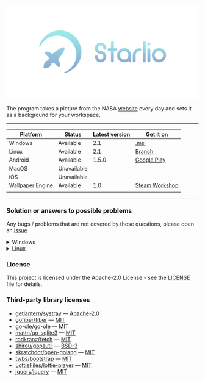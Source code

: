 <p align="center"><img src="web/static/image/icons/banner.png" alt="EveryNasa banner" title="EveryNasa"></p>

The program takes a picture from the NASA [website](https://apod.nasa.gov/apod) every day
and sets it as a background for your workspace.

---

| Platform         | Status      | Latest version | Get it on                                                                           |
|------------------|-------------|----------------|-------------------------------------------------------------------------------------|
| Windows          | Available   | 2.1            | [.msi](https://github.com/Redume/EveryNasa/releases/download/v2.1/EveryNasa.msi)    |
| Linux            | Available   | 2.1            | [Branch](https://github.com/Redume/EveryNasa/tree/linux)                            |
| Android          | Available   | 1.5.0          | [Google Play](https://play.google.com/store/apps/details?id=ru.murzify.everynasa)   |
| MacOS            | Unavailable |                |                                                                                     |
| iOS              | Unavailable |                |                                                                                     |
| Wallpaper Engine | Available   | 1.0            | [Steam Workshop](https://steamcommunity.com/sharedfiles/filedetails/?id=2884180886) |
|                  |             |                |                                                                                     |

---

### Solution or answers to possible problems
Any bugs / problems that are not covered by these questions, please open an [issue](https://github.com/Redume/EveryNasa/issues/new?assignees=&labels=bug&template=bug_report.md&title=Bug)

<details>
<summary>Windows</summary>
    <li>To make all functions work correctly, install the program anywhere except Program Files(x86) / Program Files</li>
</details>


<details>
<summary>Linux</summary>

- If you have a mistake with `ayatana-appindicator3-0.1`

    <details>
        <summary><b>Debian / Ubuntu / Mint</b></summary>
        <details>
            <summary><b>KDE Plasma</b></summary>

  ```shell
  $ sudo apt install gir1.2-appindicator3-0.1
  ```

  </details>
  <details>
  <summary><b>GNOME</b></summary>

    - Install the package
  ```shell
  $ sudo apt install gnome-shell-extension-appindicator
  ```
Copyright 2022 Redume
    - Open `Tweaks`
    - Go to `Extensions`
    - Enable `Kstatusnotifieritem/appindicator support`
</details>
</details>
</details>

### License
This project is licensed under the Apache-2.0 License - see the [LICENSE](LICENSE) file for details.

### Third-party library licenses
- [getlantern/systray](https://github.com/getlantern/systray) — [Apache-2.0](https://github.com/getlantern/systray/blob/master/LICENSE)
- [gofiber/fiber](https://github.com/gofiber/fiber) — [MIT](https://github.com/gofiber/fiber/blob/master/LICENSE)
- [go-ole/go-ole](https://github.com/go-ole/go-ole) — [MIT](https://github.com/go-ole/go-ole/blob/master/LICENSE)
- [mattn/go-sqlite3](https://github.com/mattn/go-sqlite3) — [MIT](https://github.com/mattn/go-sqlite3/blob/master/LICENSE)
- [rodkranz/fetch](https://github.com/rodkranz/fetch) — [MIT](https://github.com/rodkranz/fetch/blob/master/LICENSE)
- [shirou/gopsutil](https://github.com/shirou/gopsutil) — [BSD-3](https://github.com/shirou/gopsutil/blob/master/LICENSE)
- [skratchdot/open-golang](https://github.com/skratchdot/open-golang) — [MIT](https://github.com/skratchdot/open-golang/blob/master/LICENSE)
- [twbs/bootstrap](https://github.com/twbs/bootstrap) — [MIT](https://github.com/twbs/bootstrap/blob/main/LICENSE)
- [LottieFiles/lottie-player](https://github.com/LottieFiles/lottie-player) — [MIT](https://github.com/LottieFiles/lottie-player/blob/master/LICENSE)
- [jquery/jquery](https://github.com/jquery/jquery) — [MIT](https://github.com/jquery/jquery/blob/main/LICENSE.txt)